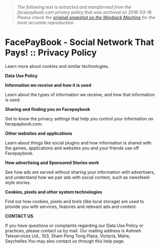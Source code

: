 > *The following text is extracted and transformed from the facepaybook.com privacy policy that was archived on 2016-03-16. Please check the [original snapshot on the Wayback Machine](https://web.archive.org/web/20160316113813id_/http%3A//www.facepaybook.com/privacy_policy.php) for the most accurate reproduction.*

# FacePayBook - Social Network That Pays! :: Privacy Policy

Learn more about cookies and similar technologies.

 **Data Use Policy**

 **Information we receive and how it is used**

Learn about the types of information we receive, and how that information is used.

 **Sharing and finding you on Facepaybook**

Get to know the privacy settings that help you control your information on facepaybook.com.

 **Other websites and applications**

Learn about things like social plugins and how information is shared with the games, applications and websites you and your friends use off Facepaybook.

 **How advertising and Sponsored Stories work**

See how ads are served without sharing your information with advertisers, and understand how we pair ads with social context, such as newsfeed-style stories.

 **Cookies, pixels and other system technologies**

Find out how cookies, pixels and tools (like local storage) are used to provide you with services, features and relevant ads and content.

 **CONTACT US**

If you have questions or complaints regarding our Data Use Policy or practices, please contact us by mail. Our mailing address is Ashneh Teleservices Ltd., 103, Sham Peng Tong Plaza, Victoria, Mahe, Seychelles.You may also contact us through this help page.
